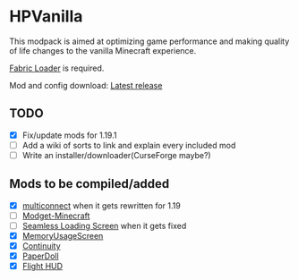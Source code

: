 # HPVanilla
This modpack is aimed at optimizing game performance and making quality of life changes to the vanilla Minecraft experience.

[Fabric Loader](https://fabricmc.net/use/installer/) is required. 

Mod and config download: [Latest release](https://github.com/HackerPide/HPVanilla/releases/latest/download/HPVanilla-1.19.1.zip)

## TODO

- [x] Fix/update mods for 1.19.1
- [ ] Add a wiki of sorts to link and explain every included mod
- [ ] Write an installer/downloader(CurseForge maybe?)

## Mods to be compiled/added

- [x] [multiconnect](https://github.com/Earthcomputer/multiconnect) when it gets rewritten for 1.19
- [ ] [Modget-Minecraft](https://github.com/ReviversMC/modget-minecraft)
- [ ] [Seamless Loading Screen](https://github.com/Minenash/Seamless-Loading-Screen) when it gets fixed
- [x] [MemoryUsageScreen](https://github.com/MORIMORI0317/MemoryUsageScreen)
- [x] [Continuity](https://github.com/PepperCode1/Continuity)
- [x] [PaperDoll](https://github.com/tr7zw/PaperDoll)
- [x] [Flight HUD](https://github.com/frodare/FlightHud)
